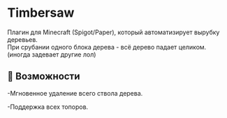 # Timbersaw

Плагин для Minecraft (Spigot/Paper), который автоматизирует вырубку деревьев.  
При срубании одного блока дерева - всё дерево падает целиком. (иногда задевает другие лол)

## 📌 Возможности
-Мгновенное удаление всего ствола дерева.

-Поддержка всех топоров.
